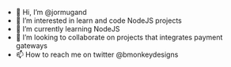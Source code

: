 - 👋 Hi, I’m @jormugand
- 👀 I’m interested in learn and code NodeJS projects
- 🌱 I’m currently learning NodeJS
- 💞️ I’m looking to collaborate on projects that integrates payment gateways
- 📫 How to reach me on twitter @bmonkeydesigns

<!---
jormugand/jormugand is a ✨ special ✨ repository because its `README.md` (this file) appears on your GitHub profile.
You can click the Preview link to take a look at your changes.
--->
